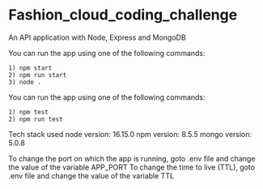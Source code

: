 # Fashion_cloud_coding_challenge
An API application with Node, Express and MongoDB

You can run the app using one of the following commands:

    1) npm start
    2) npm run start
    3) node .

You can run the app using one of the following commands:

    1) npm test
    2) npm run test

Tech stack used
node version: 16.15.0
npm version: 8.5.5
mongo version: 5.0.8

To change the port on which the app is running, goto .env file and change the value of the variable APP_PORT 
To change the time to live (TTL), goto .env file and change the value of the variable TTL
